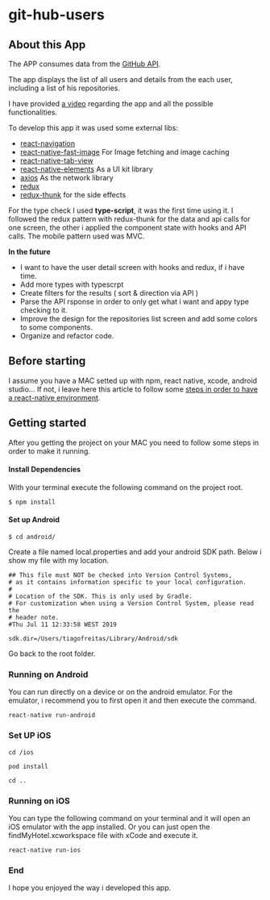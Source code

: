 # git-hub-users

## About this App


The APP consumes data from the [GitHub API](https://developer.github.com/v3/). 


The app displays the list of all users and details from the each user, including a list of his repositories.

I have provided [a video](https://1drv.ms/u/s!Apld_UHHLn7Cgv9FLmg979JrY4jxqw?e=g3zHgc) regarding the app and all the possible functionalities.


To develop this app it was used some external libs:
- [react-navigation](https://reactnavigation.org/docs/en/4.x/getting-started.html)
- [react-native-fast-image](https://github.com/DylanVann/react-native-fast-image) For Image fetching and image caching
- [react-native-tab-view](https://github.com/react-native-community/react-native-tab-view)
- [react-native-elements](https://react-native-elements.github.io/react-native-elements/) As a UI kit library
- [axios](https://github.com/axios/axios) As the network library
- [redux](https://redux.js.org/)
- [redux-thunk](https://github.com/reduxjs/redux-thunk) for the side effects


For the type check I used **type-script**, it was the first time using it.
I followed the redux pattern with redux-thunk for the data and api calls for one screen, the other i applied the component state with hooks and API calls. 
The mobile pattern used was MVC.

**In the future** 
- I want to have the user detail screen with hooks and redux, if i have time.
- Add more types with typescrpt
- Create filters for the results ( sort & direction via API ) 
- Parse the API rsponse in order to only get what i want and appy type checking to it.
- Improve the design for the repositories list screen and add some colors to some components.
- Organize and refactor code.
 

## Before starting
I assume you have a MAC setted up with npm, react native, xcode, android studio... If not, i leave here this article to follow some [steps in order to have a react-native environment](https://nandovieira.com/setting-up-react-native-on-macos-mojave).

## Getting started

After you getting the project on your MAC you need to follow some steps in order to make it running.

#### Install Dependencies
With your terminal execute the following command on the project root.

`$ npm install`

#### Set up Android

`$ cd android/`

Create a file named local.properties and add your android SDK path. 
Below i show my file with my location.

```
## This file must NOT be checked into Version Control Systems,
# as it contains information specific to your local configuration.
#
# Location of the SDK. This is only used by Gradle.
# For customization when using a Version Control System, please read the
# header note.
#Thu Jul 11 12:33:58 WEST 2019

sdk.dir=/Users/tiagofreitas/Library/Android/sdk

```
Go back to the root folder.

### Running on Android
You can run directly on a device or on the android emulator. 
For the emulator, i recommend you to first open it and then execute the command.

`react-native run-android`

### Set UP iOS
`cd /ios`

`pod install`

`cd ..`

### Running on iOS
You can type the following command on your terminal and it will open an iOS emulator with the app installed. Or you can just open the findMyHotel.xcworkspace file with xCode and execute it.

`react-native run-ios`


### End

I hope you enjoyed the way i developed this app.
  
